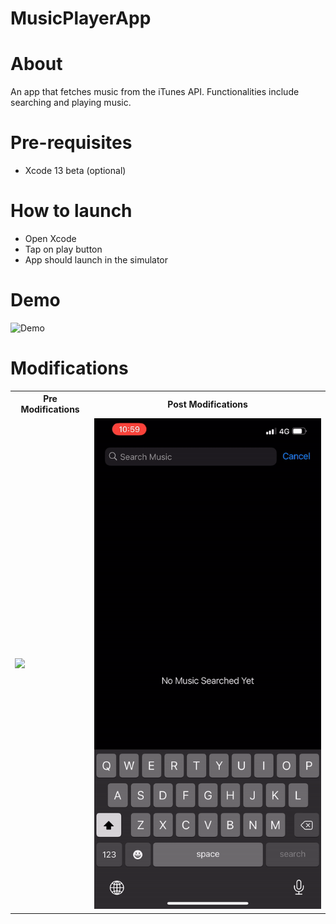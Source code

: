 # MusicPlayerApp

# About
An app that fetches music from the iTunes API. Functionalities include searching and playing music.

# Pre-requisites
* Xcode 13 beta (optional)

# How to launch
* Open Xcode
* Tap on play button 
* App should launch in the simulator

# Demo
![Demo](https://media.giphy.com/media/9Yg5KtlQD5lhH9RJDw/giphy.gif?cid=790b7611f2dab7ede3e553b4967fa804a87425f8bb64bc2a&rid=giphy.gif&ct=g)

# Modifications
<table>
<tr>
<th> Pre Modifications </th>
<th> Post Modifications </th>
</tr>
<tr>
<td>
<img src="./assets/MusicAppPlayer_PreFix.gif">
</td>
<td>
<img src="./assets/MusicAppPlayer_PostFix.gif">
</td>
</tr>
</table>
